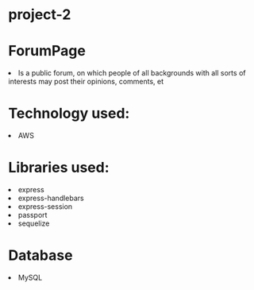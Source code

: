 # project-2


# ForumPage
<li>Is a public forum, on which people of all backgrounds with all sorts of interests may post their opinions, comments, et</li>

# Technology used:
<li>AWS</li>


# Libraries used:
<li>express</li>
<li>express-handlebars</li>
<li>express-session</li>
<li>passport</li>
<li>sequelize</li>

# Database
<li>MySQL</li>